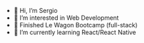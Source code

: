- 👋 Hi, I’m Sergio
- 👀 I’m interested in Web Development
- 🙌 Finished Le Wagon Bootcamp (full-stack)
- 🌱 I’m currently learning React/React Native

<!---
sereogga/sereogga is a ✨ special ✨ repository because its `README.md` (this file) appears on your GitHub profile.
You can click the Preview link to take a look at your changes.
--->
